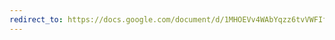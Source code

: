 ```yaml
---
redirect_to: https://docs.google.com/document/d/1MHOEVv4WAbYqzz6tvVWFIfu64yMXpmueiHCBME0jaLU/edit?usp=sharing
---
```

